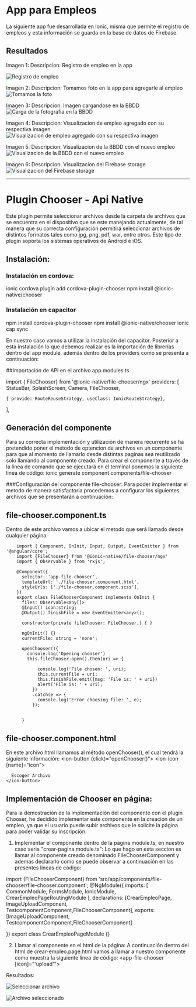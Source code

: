 # App para Empleos

La siguiente app fue desarrollada en Ionic, misma que permite el registro de empleos y esta información se guarda en la base de datos de Firebase.

## Resultados

Imagen 1:
Descripcion: Registro de empleo en la app

![Registro de empleo](1.PNG)

Imagen 2:
Descripcion: Tomamos foto en la app para agregarle al empleo
![Tomamos la foto](2.PNG)

Imagen 3:
Descripcion: Imagen cargandose en la BBDD
![Carga de la fotografia en la BBDD](3.PNG)

Imagen 4:
Descripcion: Visualizacion de empleo agregado con su respectiva imagen
![Visualizacion de empleo agregado con su respectiva imagen](4.PNG)

Imagen 5:
Descripcion: Visualizacion de la BBDD con el nuevo empleo
![Visualizacion de la BBDD con el nuevo empleo](5.PNG)

Imagen 6:
Descripcion: Visualizacion del Firebase storage
![Visualizacion del Firebase storage](6.PNG)


---------------------------------------------------------------------------
# Plugin Chooser - Api Native
Este plugin permite seleccionar archivos desde la carpeta de archivos que se encuentra en el dispositivo que se este manejando actualmente, de tal manera que su correcta configuración permitirá seleccionar archivos de distintos formatos tales como jpg, png, pdf, war, entre otros. Este tipo de plugin soporta los sistemas operativos de Android e iOS.


## Instalación:

### Instalación en cordova:
ionic cordova plugin add cordova-plugin-chooser
npm install @ionic-native/chooser

### Instalación en capacitor
npm install cordova-plugin-chooser
npm install @ionic-native/chooser
ionic cap sync

En nuestro caso vamos a utilizar la instalación del capacitor. Posterior a esta instalación lo que debemos realizar es la importación de librerías dentro del app module, además dentro de los providers como se presenta a continuación:


##Importación de API en el archivo app.modules.ts

import { FileChooser} from '@ionic-native/file-chooser/ngx'
providers: [
    StatusBar,
    SplashScreen,
    Camera,
    FileChooser,
   
    { provide: RouteReuseStrategy, useClass: IonicRouteStrategy},
    
  ],
  
## Generación del componente
Para su correcta implementación y utilización de manera recurrente se ha pretendido poner el método de optencion de archivos en un componente para que al momento de llamarlo desde distintas paginas sea reutilizado solo llamando al componente creado.
Para crear el componente a través de la linea de comando que se ejecutará en el terminal ponemos la siguiente linea de código:
ionic generate component components/file-chooser

###Configuración del componente file-chooser:
Para poder implementar el metodo de manera satisfactoria procedemos a configurar los siguientes archivos que se presentarán a continuación:

  ## file-chooser.component.ts
  Dentro de este archivo vamos a ubicar el metodo que será llamado desde cualquier página
  
        import { Component, OnInit, Input, Output, EventEmitter } from '@angular/core';
        import {FileChooser} from '@ionic-native/file-chooser/ngx'
        import { Observable } from 'rxjs';

        @Component({
          selector: 'app-file-chooser',
          templateUrl: './file-chooser.component.html',
          styleUrls: ['./file-chooser.component.scss'],
        })
        export class FileChooserComponent implements OnInit {
          files: Observable<any[]>
          @Input() icon:string;
          @Output() finishFile = new EventEmitter<any>();

          constructor(private fileChooser: FileChooser,) { }

          ngOnInit() {}
          currentFile: string = 'none';

          openChooser(){
            console.log('Opening chooser')
            this.fileChooser.open().then(uri => {

                console.log('File chosen: ', uri);
                this.currentFile = uri;
                this.finishFile.emit({msg: 'File is: ' + uri})
                alert('File is: ' + uri);
              })
              .catch(e => {
                console.log('Error choosing file: ', e);
              });


          }
          
  ## file-chooser.component.html
 En este archivo html llamamos al método openChooser(), el cual tendrá la siguiente información:
     <ion-button (click)="openChooser()">
      <ion-icon [name]="icon"></ion-icon>

      Escoger Archivo
    </ion-button>




## Implementación de Chooser en página:
Para la demostración de la implementación del componente con el plugin Chooser, he decidido implementar este componente en la creación de un empleo, ya que el usuario puede subir archivos que le solicite la página para poder validar su inscripción.

1) Implementar el componente dentro de la pagina.module.ts, en nuestro caso seria "crear-pagina.module.ts":
Lo que hago en esta seccion es llamar al componente creado denominado FileChooserComponent y ademas declararlo como se puede observar a continuación en las presentes lineas de código:

import {FileChooserComponent} from 'src/app/components/file-chooser/file-chooser.component';
@NgModule({
  imports: [
    CommonModule,
    FormsModule,
    IonicModule,
    CrearEmpleoPageRoutingModule
  ],
  declarations: [CrearEmpleoPage, ImageUploadComponent, TestcomponentComponent,FileChooserComponent],
  exports: [ImageUploadComponent, TestcomponentComponent,FileChooserComponent]

})
export class CrearEmpleoPageModule {}

2) Llamar al componente en el html de la página:
A continuación dentro del html de crear-empleo.page.html vamos a llamar a nuestro componente como muestra la siguiente linea de código:
<app-file-chooser [icon]="'upload'"></app-file-chooser>

Resultados:

![Seleccionar archivo](3.PNG)

![Archivo seleccionado](3.PNG)

